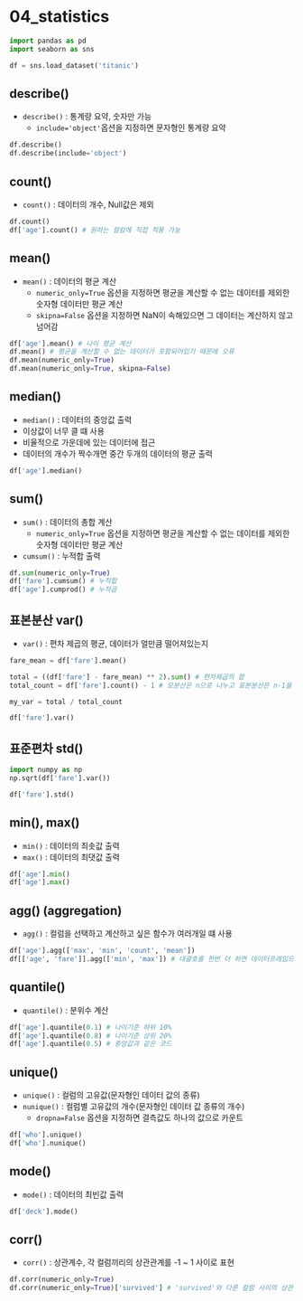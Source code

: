 # 04_statistics
```python
import pandas as pd
import seaborn as sns

df = sns.load_dataset('titanic')
```

## describe()
- `describe()` : 통계량 요약, 숫자만 가능
    - `include='object'`옵션을 지정하면 문자형인 통계량 요약
```python
df.describe()
df.describe(include='object')
```

## count()
- `count()` : 데이터의 개수, Null값은 제외
```python
df.count()
df['age'].count() # 원하는 컬럼에 직접 적용 가능
```

## mean()
- `mean()` : 데이터의 평균 계산
    - `numeric_only=True` 옵션을 지정하면 평균을 계산할 수 없는 데이터를 제외한 숫자형 데이터만 평균 계산
    - `skipna=False` 옵션을 지정하면 NaN이 속해있으면 그 데이터는 계산하지 않고 넘어감
```python
df['age'].mean() # 나이 평균 계산
df.mean() # 평균을 계산할 수 없는 데이터가 포함되어있기 때문에 오류
df.mean(numeric_only=True)
df.mean(numeric_only=True, skipna=False)
```

## median()
- `median()` : 데이터의 중앙값 출력
- 이상값이 너무 클 떄 사용
- 비율적으로 가운데에 있는 데이터에 접근
- 데이터의 개수가 짝수개면 중간 두개의 데이터의 평균 출력
```python
df['age'].median()
```

## sum()
- `sum()` : 데이터의 총합 계산
    - `numeric_only=True` 옵션을 지정하면 평균을 계산할 수 없는 데이터를 제외한 숫자형 데이터만 평균 계산
- `cumsum()` : 누적합 출력
```python
df.sum(numeric_only=True)
df['fare'].cumsum() # 누적합
df['age'].cumprod() # 누적곱
```

## 표본분산 var()
- `var()` : 편차 제곱의 평균, 데이터가 얼만큼 떨어져있는지
```python
fare_mean = df['fare'].mean()

total = ((df['fare'] - fare_mean) ** 2).sum() # 편차제곱의 합
total_count = df['fare'].count() - 1 # 모분산은 n으로 나누고 표본분산은 n-1을 나눔

my_var = total / total_count
```
```python
df['fare'].var()
```

## 표준편차 std()
```python
import numpy as np
np.sqrt(df['fare'].var())

df['fare'].std()
```

## min(), max()
- `min()` : 데이터의 최솟값 출력
- `max()` : 데이터의 최댓값 출력
```python
df['age'].min()
df['age'].max()
```

## agg() (aggregation)
- `agg()` : 컬럼을 선택하고 계산하고 싶은 함수가 여러개일 떄 사용
```python
df['age'].agg(['max', 'min', 'count', 'mean'])
df[['age', 'fare']].agg(['min', 'max']) # 대괄호를 한번 더 하면 데이터프레임으로 출력
```

## quantile()
- `quantile()` : 분위수 계산
```python
df['age'].quantile(0.1) # 나이기준 하위 10%
df['age'].quantile(0.8) # 나이기준 상위 20%
df['age'].quantile(0.5) # 중앙값과 같은 코드
```

## unique()
- `unique()` : 컬럼의 고유값(문자형인 데이터 값의 종류)
- `nunique()` : 컬럼별 고유값의 개수(문자형인 데이터 값 종류의 개수)
    - `dropna=False` 옵션을 지정하면 결측값도 하나의 값으로 카운트
```python
df['who'].unique()
df['who'].nunique()
```

## mode()
- `mode()` : 데이터의 최빈값 출력
```python
df['deck'].mode()
```

## corr()
- `corr()` : 상관계수, 각 컬럼끼리의 상관관계를 -1 ~ 1 사이로 표현
```python
df.corr(numeric_only=True)
df.corr(numeric_only=True)['survived'] # 'survived'와 다른 컬럼 사이의 상관계수
```
